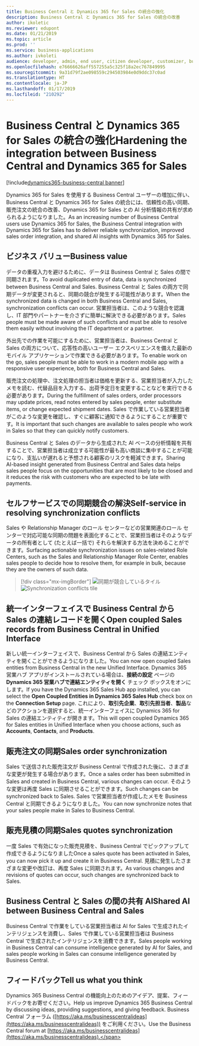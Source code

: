 ```yaml
---
title: Business Central と Dynamics 365 for Sales の統合の強化
description: Business Central と Dynamics 365 for Sales の統合の改善
author: ikoletic
ms.reviewer: edupont
ms.date: 01/21/2019
ms.topic: article
ms.prod: ''
ms.service: business-applications
ms.author: ivkoleti
audience: developer, admin, end user, citizen developer, customizer, business analyst, IT pro
ms.openlocfilehash: e76666626aff557255a5c325f18a2ec767849995
ms.sourcegitcommit: 9a31d79f2ae098559c294503984e0d9ddc37c0ad
ms.translationtype: HT
ms.contentlocale: ja-JP
ms.lasthandoff: 01/17/2019
ms.locfileid: "210292"
---
```

# <a name="hardening-the-integration-between-business-central-and-dynamics-365-for-sales"></a><span data-ttu-id="cef9f-103">Business Central と Dynamics 365 for Sales の統合の強化</span><span class="sxs-lookup"><span data-stu-id="cef9f-103">Hardening the integration between Business Central and Dynamics 365 for Sales</span></span>
[!include[dynamics365-business-central banner](../includes/dynamics365-business-central.md)]

<span data-ttu-id="cef9f-104">Dynamics 365 for Sales を使用する Business Central ユーザーの増加に伴い、Business Central と Dynamics 365 for Sales の統合には、信頼性の高い同期、販売注文の統合の改善、Dynamics 365 for Sales との AI 分析情報の共有が求められるようになりました。</span><span class="sxs-lookup"><span data-stu-id="cef9f-104">As an increasing number of Business Central users use Dynamics 365 for Sales, the Business Central integration with Dynamics 365 for Sales has to deliver reliable synchronization, improved sales order integration, and shared AI insights with Dynamics 365 for Sales.</span></span>  

## <a name="business-value"></a><span data-ttu-id="cef9f-105">ビジネス バリュー</span><span class="sxs-lookup"><span data-stu-id="cef9f-105">Business value</span></span>
<span data-ttu-id="cef9f-106">データの重複入力を避けるために、データは Business Central と Sales の間で同期されます。</span><span class="sxs-lookup"><span data-stu-id="cef9f-106">To avoid duplicated entry of data, data is synchronized between Business Central and Sales.</span></span> <span data-ttu-id="cef9f-107">Business Central と Sales の両方で同期データが変更されると、同期の競合が発生する可能性があります。</span><span class="sxs-lookup"><span data-stu-id="cef9f-107">When the synchronized data is changed in both Business Central and Sales, synchronization conflicts can occur.</span></span> <span data-ttu-id="cef9f-108">営業担当者は、このような競合を認識し、IT 部門やパートナーを介さずに簡単に解決できる必要があります。</span><span class="sxs-lookup"><span data-stu-id="cef9f-108">Sales people must be made aware of such conflicts and must be able to resolve them easily without involving the IT department or a partner.</span></span>  

<span data-ttu-id="cef9f-109">外出先での作業を可能にするために、営業担当者は、Business Central と Sales の両方について、応答性の高いユーザー エクスペリエンスを備えた最新のモバイル アプリケーションで作業できる必要があります。</span><span class="sxs-lookup"><span data-stu-id="cef9f-109">To enable work on the go, sales people must be able to work in a modern mobile app with a responsive user experience, both for Business Central and Sales.</span></span>  

<span data-ttu-id="cef9f-110">販売注文の処理中、注文処理の担当者は価格を更新する、営業担当者が入力したメモを読む、代替品目を入力する、出荷予定日を変更することなどを実行できる必要があります。</span><span class="sxs-lookup"><span data-stu-id="cef9f-110">During the fulfillment of sales orders, order processors may update prices, read notes entered by sales people, enter substitute items, or change expected shipment dates.</span></span> <span data-ttu-id="cef9f-111">Sales で作業している営業担当者がこのような変更を確認し、すぐに顧客に通知できるようにすることが重要です。</span><span class="sxs-lookup"><span data-stu-id="cef9f-111">It is important that such changes are available to sales people who work in Sales so that they can quickly notify customers.</span></span>  

<span data-ttu-id="cef9f-112">Business Central と Sales のデータから生成された AI ベースの分析情報を共有することで、営業担当者は成立する可能性が最も高い商談に集中することが可能になり、支払いが遅れると予想される顧客のリスクを軽減できます。</span><span class="sxs-lookup"><span data-stu-id="cef9f-112">Sharing AI-based insight generated from Business Central and Sales data helps sales people focus on the opportunities that are most likely to be closed and it reduces the risk with customers who are expected to be late with payments.</span></span>  

## <a name="self-service-in-resolving-synchronization-conflicts"></a><span data-ttu-id="cef9f-113">セルフサービスでの同期競合の解決</span><span class="sxs-lookup"><span data-stu-id="cef9f-113">Self-service in resolving synchronization conflicts</span></span>
<span data-ttu-id="cef9f-114">Sales や Relationship Manager のロール センターなどの営業関連のロール センターで対応可能な同期の問題を表面化することで、営業担当者はそのようなデータの所有者として (たとえば一括で) それらを解決する方法を決めることができます。</span><span class="sxs-lookup"><span data-stu-id="cef9f-114">Surfacing actionable synchronization issues on sales-related Role Centers, such as the Sales and Relationship Manager Role Center, enables sales people to decide how to resolve them, for example in bulk, because they are the owners of such data.</span></span>  

> [!div class="mx-imgBorder"]
> <span data-ttu-id="cef9f-115">![同期が競合しているタイル](media/synch-resolution.png "ロール センターのデータ エラー タイル")</span><span class="sxs-lookup"><span data-stu-id="cef9f-115">![Synchronization conflicts tile](media/synch-resolution.png "Data errors tile in Role Center")</span></span>

## <a name="open-coupled-sales-records-from-business-central-in-unified-interface"></a><span data-ttu-id="cef9f-116">統一インターフェイスで Business Central から Sales の連結レコードを開く</span><span class="sxs-lookup"><span data-stu-id="cef9f-116">Open coupled Sales records from Business Central in Unified Interface</span></span>
<span data-ttu-id="cef9f-117">新しい統一インターフェイスで、Business Central から Sales の連結エンティティを開くことができるようになりました。</span><span class="sxs-lookup"><span data-stu-id="cef9f-117">You can now open coupled Sales entities from Business Central in the new Unified Interface.</span></span> <span data-ttu-id="cef9f-118">Dynamics 365 営業ハブ アプリがインストールされている場合は、**接続の設定** ページの **Dynamics 365 営業ハブで連結エンティティを開く** チェック ボックスをオンにします。</span><span class="sxs-lookup"><span data-stu-id="cef9f-118">If you have the Dynamics 365 Sales Hub app installed, you can select the **Open Coupled Entities in Dynamics 365 Sales Hub** check box on the **Connection Setup** page.</span></span> <span data-ttu-id="cef9f-119">これにより、**取引先企業**、**取引先担当者**、**製品**などのアクションを選択すると、統一インターフェイスに Dynamics 365 for Sales の連結エンティティが開きます。</span><span class="sxs-lookup"><span data-stu-id="cef9f-119">This will open coupled Dynamics 365 for Sales entities in Unified Interface when you choose actions, such as **Accounts**, **Contacts**, and **Products**.</span></span>

## <a name="sales-order-synchronization"></a><span data-ttu-id="cef9f-120">販売注文の同期</span><span class="sxs-lookup"><span data-stu-id="cef9f-120">Sales order synchronization</span></span>
<span data-ttu-id="cef9f-121">Sales で送信された販売注文が Business Central で作成された後に、さまざまな変更が発生する場合があります。</span><span class="sxs-lookup"><span data-stu-id="cef9f-121">Once a sales order has been submitted in Sales and created in Business Central, various changes can occur.</span></span> <span data-ttu-id="cef9f-122">そのような変更は再度 Sales に同期させることができます。</span><span class="sxs-lookup"><span data-stu-id="cef9f-122">Such changes can be synchronized back to Sales.</span></span> <span data-ttu-id="cef9f-123">Sales で営業担当者が作成したメモを Business Central と同期できるようになりました。</span><span class="sxs-lookup"><span data-stu-id="cef9f-123">You can now synchronize notes that your sales people make in Sales to Business Central.</span></span>

## <a name="sales-quotes-synchronization"></a><span data-ttu-id="cef9f-124">販売見積の同期</span><span class="sxs-lookup"><span data-stu-id="cef9f-124">Sales quotes synchronization</span></span>
<span data-ttu-id="cef9f-125">一度 Sales で有効になった販売見積を、Business Central でピックアップして作成できるようになりました</span><span class="sxs-lookup"><span data-stu-id="cef9f-125">Once a sales quote has been activated in Sales, you can now pick it up and create it in Business Central.</span></span> <span data-ttu-id="cef9f-126">見積に発生したさまざまな変更や改訂は、再度 Sales に同期されます。</span><span class="sxs-lookup"><span data-stu-id="cef9f-126">As various changes and revisions of quotes can occur, such changes are synchronized back to Sales.</span></span>

## <a name="shared-ai-between-business-central-and-sales"></a><span data-ttu-id="cef9f-127">Business Central と Sales の間の共有 AI</span><span class="sxs-lookup"><span data-stu-id="cef9f-127">Shared AI between Business Central and Sales</span></span>
<span data-ttu-id="cef9f-128">Business Central で作業をしている営業担当者は AI for Sales で生成されたインテリジェンスを消費し、Sales で作業している営業担当者は Business Central で生成されたインテリジェンスを消費できます。</span><span class="sxs-lookup"><span data-stu-id="cef9f-128">Sales people working in Business Central can consume intelligence generated by AI for Sales, and sales people working in Sales can consume intelligence generated by Business Central.</span></span>  


## <a name="tell-us-what-you-think"></a><span data-ttu-id="cef9f-129">フィードバック</span><span class="sxs-lookup"><span data-stu-id="cef9f-129">Tell us what you think</span></span>
<span data-ttu-id="cef9f-130">Dynamics 365 Business Central の機能向上のためのアイデア、提案、フィードバックをお寄せください。</span><span class="sxs-lookup"><span data-stu-id="cef9f-130">Help us improve Dynamics 365 Business Central by discussing ideas, providing suggestions, and giving feedback.</span></span> <span data-ttu-id="cef9f-131">Business Central フォーラム ([https://aka.ms/businesscentralideas](https://aka.ms/businesscentralideas)) をご利用ください。</span><span class="sxs-lookup"><span data-stu-id="cef9f-131">Use the Business Central forum at [https://aka.ms/businesscentralideas](https://aka.ms/businesscentralideas).</span></span>

<!--
### Who uses this feature
These features are intended for end users working in sales. They may require additional setup.
## Status
### Development status
In development
-->
